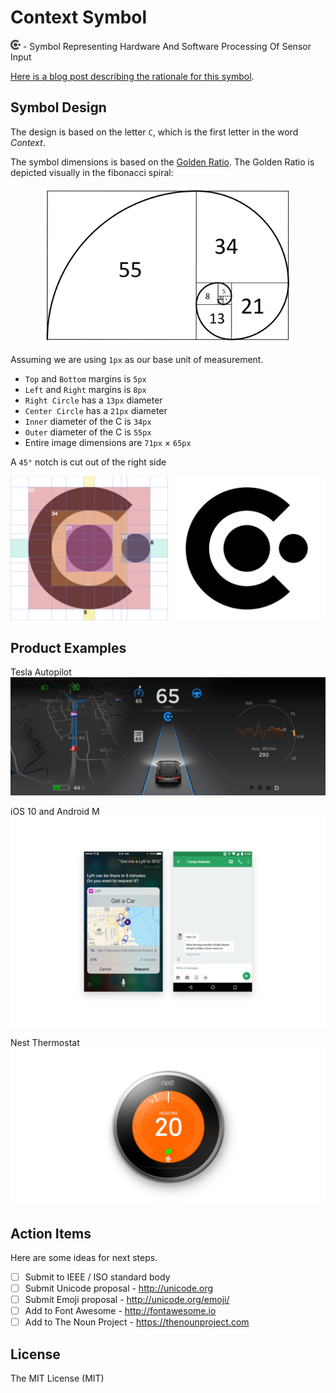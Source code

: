 # Context Symbol

<img src="/readme-images/context.png" width="16" height="16"> - Symbol Representing Hardware And Software Processing Of Sensor Input

[Here is a blog post describing the rationale for this symbol](http://blog.joeblau.com/symbol-for-context).

## Symbol Design

The design is based on the letter `C`, which is the first letter in the word *Context*.

The symbol dimensions is based on the [Golden Ratio](https://en.wikipedia.org/wiki/Golden_ratio).  The Golden Ratio is depicted visually in the fibonacci spiral:
<p align="center">
<img src="/readme-images/fib-spiral.png" width="400">
</p>


Assuming we are using `1px` as our base unit of measurement.

- `Top` and `Bottom` margins is `5px`
- `Left` and `Right` margins is `8px`
- `Right Circle` has a `13px` diameter
- `Center Circle` has a `21px` diameter
- `Inner` diameter of the C is `34px`
- `Outer` diameter of the C is `55px`
- Entire image dimensions are `71px` × `65px`

A `45°` notch is cut out of the right side

![Context Fibonacci](/readme-images/context-fibonacci.png?raw=true "Context Fibonacci")

## Product Examples

Tesla Autopilot
![Tesla Autopilot](/readme-images/tesla-autopilot-context.png?raw=true "Tesla Autopilot")

iOS 10 and Android M
![iOS and Android](/readme-images/mobile-devices.png?raw=true "iOS and Android")

Nest Thermostat
![Nest Thermostat](/readme-images/nest.png?raw=true "Nest Thermostat")


## Action Items

Here are some ideas for next steps.

- [ ] Submit to IEEE / ISO standard body
- [ ] Submit Unicode proposal - http://unicode.org
- [ ] Submit Emoji proposal - http://unicode.org/emoji/
- [ ] Add to Font Awesome - http://fontawesome.io
- [ ] Add to The Noun Project - https://thenounproject.com

## License

The MIT License (MIT)
